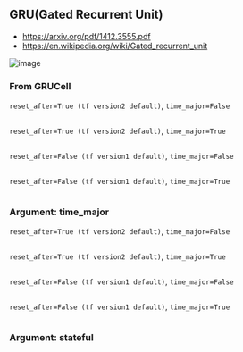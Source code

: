 ## GRU(Gated Recurrent Unit)
- https://arxiv.org/pdf/1412.3555.pdf
- https://en.wikipedia.org/wiki/Gated_recurrent_unit

![image](https://user-images.githubusercontent.com/56889151/151705543-e715775d-282b-42fc-a7a6-6dd48c4ebf51.png)

### From GRUCell
`reset_after=True (tf version2 default)`, `time_major=False`
```python
```

`reset_after=True (tf version2 default)`, `time_major=True`
```python
```

`reset_after=False (tf version1 default)`, `time_major=False`
```python
```

`reset_after=False (tf version1 default)`, `time_major=True`
```python
```


### Argument: time_major
`reset_after=True (tf version2 default)`, `time_major=False`
```python
```

`reset_after=True (tf version2 default)`, `time_major=True`
```python
```

`reset_after=False (tf version1 default)`, `time_major=False`
```python
```

`reset_after=False (tf version1 default)`, `time_major=True`
```python
```

### Argument: stateful

